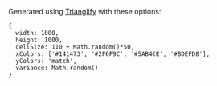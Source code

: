 Generated using [Trianglify](http://qrohlf.com/trianglify/) with these options:
```
{
  width: 1000,
  height: 1000,
  cellSize: 110 + Math.random()*50,
  xColors: ['#141473', '#2F6F9C', '#5AB4CE', '#BDEFD8'],
  yColors: 'match',
  variance: Math.random()
}
```